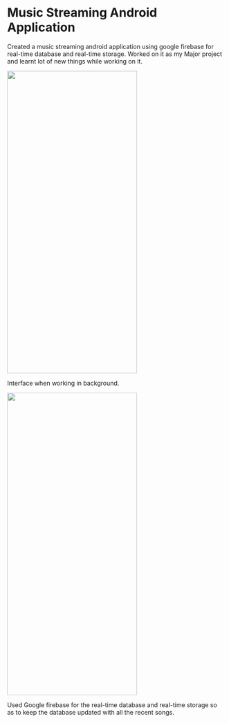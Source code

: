 # Music Streaming Android Application
 Created a music streaming android application using google firebase for real-time database and real-time storage. 
Worked on it as my Major project and learnt lot of new things while working on it.


<img src = "https://user-images.githubusercontent.com/67203784/86024341-7e727d00-ba4a-11ea-9299-610df8a9fd7d.jpg" height = "700" width = "300">

Interface when working in background.

<img src = "https://user-images.githubusercontent.com/67203784/86024711-f80a6b00-ba4a-11ea-9718-43a7b9480462.jpg" height = "700" width = "300">

Used Google firebase for the real-time database and real-time storage so as to keep the database updated with all the recent songs. 
